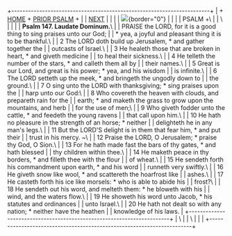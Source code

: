 +-----------------------------------------------------------------------+
| \+ [HOME](../index.html) + [PRIOR PSALM](Ps146.html) +                |
| [NEXT](Ps148.html)                                                    |
|                                                                       |
| ![](http://stats.superstats.com/b/ss/DAVIDMCMANNES/1){border="0"}     |
|                                                                       |
| PSALM +\                                                              |
| \                                                                     |
|                                                                       |
| **Psalm 147. Laudate Dominum.**\                                      |
| PRAISE the LORD, for it is a good thing to sing praises unto our God; |
| \* yea, a joyful and pleasant thing it is to be thankful.\            |
| 2 The LORD doth build up Jerusalem, \* and gather together the        |
| outcasts of Israel.\                                                  |
| 3 He healeth those that are broken in heart, \* and giveth medicine   |
| to heal their sickness.\                                              |
| 4 He telleth the number of the stars, \* and calleth them all by      |
| their names.\                                                         |
| 5 Great is our Lord, and great is his power; \* yea, and his wisdom   |
| is infinite.\                                                         |
| 6 The LORD setteth up the meek, \* and bringeth the ungodly down to   |
| the ground.\                                                          |
| 7 O sing unto the LORD with thanksgiving; \* sing praises upon the    |
| harp unto our God:\                                                   |
| 8 Who covereth the heaven with clouds, and prepareth rain for the     |
| earth; \* and maketh the grass to grow upon the mountains, and herb   |
| for the use of men;\                                                  |
| 9 Who giveth fodder unto the cattle, \* and feedeth the young ravens  |
| that call upon him.\                                                  |
| 10 He hath no pleasure in the strength of an horse; \* neither        |
| delighteth he in any man\'s legs.\                                    |
| 11 But the LORD\'S delight is in them that fear him, \* and put their |
| trust in his mercy. \~\                                               |
| 12 Praise the LORD, O Jerusalem; \* praise thy God, O Sion.\          |
| 13 For he hath made fast the bars of thy gates, \* and hath blessed   |
| thy children within thee.\                                            |
| 14 He maketh peace in thy borders, \* and filleth thee with the flour |
| of wheat.\                                                            |
| 15 He sendeth forth his commandment upon earth, \* and his word       |
| runneth very swiftly.\                                                |
| 16 He giveth snow like wool, \* and scattereth the hoarfrost like     |
| ashes.\                                                               |
| 17 He casteth forth his ice like morsels: \* who is able to abide his |
| frost?\                                                               |
| 18 He sendeth out his word, and melteth them: \* he bloweth with his  |
| wind, and the waters flow.\                                           |
| 19 He showeth his word unto Jacob, \* his statutes and ordinances     |
| unto Israel.\                                                         |
| 20 He hath not dealt so with any nation; \* neither have the heathen  |
| knowledge of his laws.                                                |
+-----------------------------------------------------------------------+
| \                                                                     |
| \                                                                     |
| [](http://www.episcopalnet.org/DBS/DOR.html)                          |
+-----------------------------------------------------------------------+
